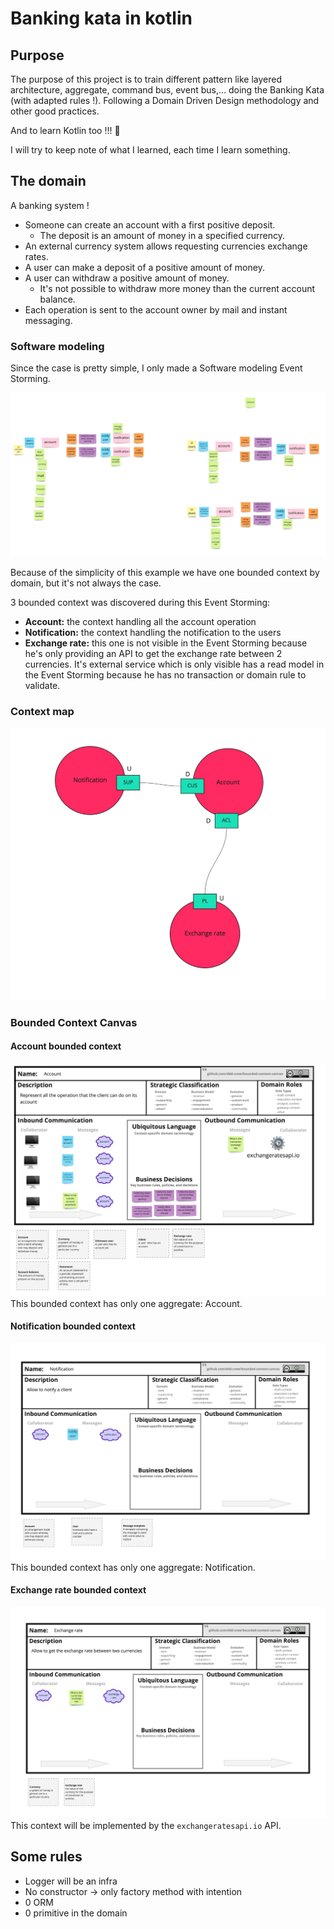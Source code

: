 # Banking kata in kotlin

## Purpose

The purpose of this project is to train different pattern like layered architecture, aggregate, command bus, event bus,... doing the Banking Kata (with adapted rules !).
Following a Domain Driven Design methodology and other good practices.

And to learn Kotlin too !!! 🥳

I will try to keep note of what I learned, each time I learn something.

## The domain

A banking system !

- Someone can create an account with a first positive deposit.
  - The deposit is an amount of money in a specified currency.
- An external currency system allows requesting currencies exchange rates. 
- A user can make a deposit of a positive amount of money.
- A user can withdraw a positive amount of money.
  - It's not possible to withdraw more money than the current account balance.
- Each operation is sent to the account owner by mail and instant messaging.

### Software modeling

Since the case is pretty simple, I only made a Software modeling Event Storming.  

![Event Storming](docs/event_storming.jpg)

Because of the simplicity of this example we have one bounded context by domain, but it's not always the case.

3 bounded context was discovered during this Event Storming:
- **Account:** the context handling all the account operation
- **Notification:** the context handling the notification to the users
- **Exchange rate:** this one is not visible in the Event Storming because he's only providing an API to get the exchange rate between 2 currencies. It's external service which is only visible has a read model in the Event Storming because he has no transaction or domain rule to validate.

### Context map
![Context Map](docs/context_map.jpg)

### Bounded Context Canvas
#### Account bounded context
![Account BCC](docs/account_bcc.jpg)
This bounded context has only one aggregate: Account.
#### Notification bounded context
![Notification BCC](docs/notification_bcc.jpg)
This bounded context has only one aggregate: Notification.
#### Exchange rate bounded context
![Exchange Rate BCC](docs/exchange_rate_bcc.jpg)
This context will be implemented by the `exchangeratesapi.io` API.

## Some rules
- Logger will be an infra
- No constructor -> only factory method with intention
- 0 ORM
- 0 primitive in the domain

